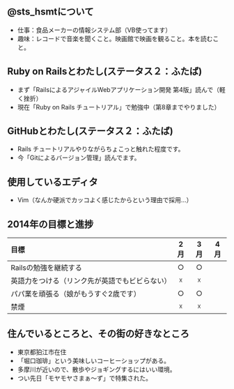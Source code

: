 ## @sts_hsmtについて  
* 仕事：食品メーカーの情報システム部（VB使ってます）  
* 趣味：レコードで音楽を聞くこと。映画館で映画を観ること。本を読むこと。

## Ruby on Railsとわたし(ステータス２：ふたば)  
* まず「RailsによるアジャイルWebアプリケーション開発 第4版」読んで（軽く挫折）  
* 現在「Ruby on Rails チュートリアル」で勉強中（第8章までやりました）  

## GitHubとわたし(ステータス２：ふたば)
* Rails チュートリアルやりながらちょこっと触れた程度です。  
* 今「Gitによるバージョン管理」読んでます。

## 使用しているエディタ
* Vim（なんか硬派でカッコよく感じたからという理由で採用...）


## 2014年の目標と進捗
| 目標 | 2月 | 3月 | 4月 |
|:-----------|:------------:|:------------:|:------------:|
| Railsの勉強を継続する | ○ | ○ |
| 英語力をつける（リンク先が英語でもビビらない）| ☓ | ☓ |
| パパ業を頑張る（娘がもうすぐ2歳です） | ○ | ○ | 
| 禁煙 | ☓ | ☓ | 

## 住んでいるところと、その街の好きなところ
* 東京都狛江市在住
* 「堀口珈琲」という美味しいコーヒーショップがある。
* 多摩川が近いので、散歩やジョギングするにはいい環境。
* つい先日「モヤモヤさまぁ～ず」で特集された。

